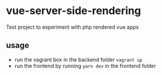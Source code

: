 # vue-server-side-rendering
Test project to experiment with php rendered vue apps


## usage

* run the vagrant box in the backend folder `vagrant up`
* run the frontend by running `yarn dev` in the frontend folder
